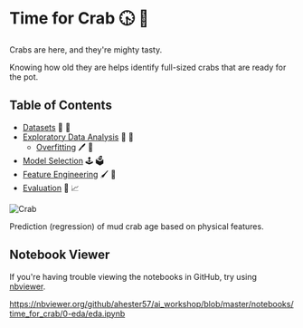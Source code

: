 # Time for Crab :clock430: :crab:

Crabs are here, and they're mighty tasty.

Knowing how old they are helps identify full-sized crabs that are ready for the pot.
 
## Table of Contents

- [Datasets](datasets/README.md) :fax: :open_file_folder:
- [Exploratory Data Analysis](0-eda/README.md) :telescope: :mag_right:
    - [Overfitting](0-eda/overfit.ipynb) :pen: :dna:
- [Model Selection](1-models/README.md) :joystick: :ballot_box:
- [Feature Engineering](2-features/README.md) :paintbrush: :toolbox: 
- [Evaluation](3-evaluation/README.md) :microscope: :chart_with_upwards_trend:

![Crab](https://upload.wikimedia.org/wikipedia/commons/b/b1/Mud_crab%2C_Scylla_serrate.jpg?20220920192756)

Prediction (regression) of mud crab age based on physical features.

## Notebook Viewer

If you're having trouble viewing the notebooks in GitHub, try using [nbviewer](https://nbviewer.org/github/ahester57/ai_workshop/blob/master/notebooks/time_for_crab/0-eda/eda.ipynb).

https://nbviewer.org/github/ahester57/ai_workshop/blob/master/notebooks/time_for_crab/0-eda/eda.ipynb

